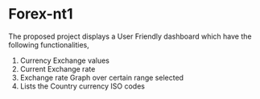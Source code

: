 # Forex-nt1
The proposed project displays a User Friendly dashboard which have the following functionalities, 
1) Currency Exchange values 
2) Current Exchange rate 
3) Exchange rate Graph over certain range selected 
4) Lists the Country currency ISO codes

